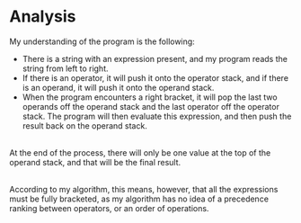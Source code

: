 # Analysis

My understanding of the program is the following: 
- There is a string with an expression present, and my program reads the string from left to right. 
- If there is an operator, it will push it onto the operator stack, and if there is an operand, it will push it onto the operand stack.
- When the program encounters a right bracket, it will pop the last two operands off the operand stack and the last operator off the operator stack. The program will then evaluate this expression, and then push the result back on the operand stack.<br><br>

At the end of the process, there will only be one value at the top of the operand stack, and that will be the final result.<br><br>

According to my algorithm, this means, however, that all the expressions must be fully bracketed, as my algorithm has no idea of a precedence ranking between operators, or an order of operations.